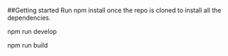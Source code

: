 ##Getting started
Run npm install once the repo is cloned to install all the dependencies. 

npm run develop

npm run build
